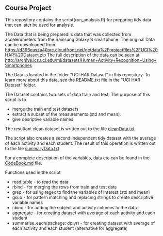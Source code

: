 ## Course Project
This repository contains the script(run_analysis.R) for preparing tidy data that can later be used for analysis.

The Data that is being prepared is data that was collected from accelerometers from the Samsung Galaxy S smartphone.
The original Data can be downloaded from https://d396qusza40orc.cloudfront.net/getdata%2Fprojectfiles%2FUCI%20HAR%20Dataset.zip 
The full description of the data can be seen at http://archive.ics.uci.edu/ml/datasets/Human+Activity+Recognition+Using+Smartphones 

The Data is located in the folder "UCI HAR Dataset" in this repository.
To learn more about this data, see the README.txt file in the "UCI HAR Dataset" folder.

The Dataset contains two sets of data train and test.
The purpose of this script is to 

* merge the train and test datasets 
* extract a subset of the measurements (std and mean).
* give desriptive variable names

The resultant clean dataset is written out to the file [cleanData.txt](cleanData.txt)

The script also creates a second independent tidy dataset with the average of each activity and each student.
The result of this operation is written out to the file [summaryData.txt](summaryData.txt) 

For a complete description of the variables, data etc can be found in the [CodeBook.md](CodeBook.md) file.

Functions used in the script

* read.table - to read the data
* rbind - for merging the rows from train and test data
* grep - for using regex to find the variables of interest (std and mean)
* gsub - for pattern matching and replacing strings to create descriptive variable names
* cbind - for adding the subject and activity columns to the data
* aggregate - for creating dataset with average of each activity and each student
* summarise_each(package: dplyr) - for creating dataset with average of each activity and each student (alternative for aggregate)   	